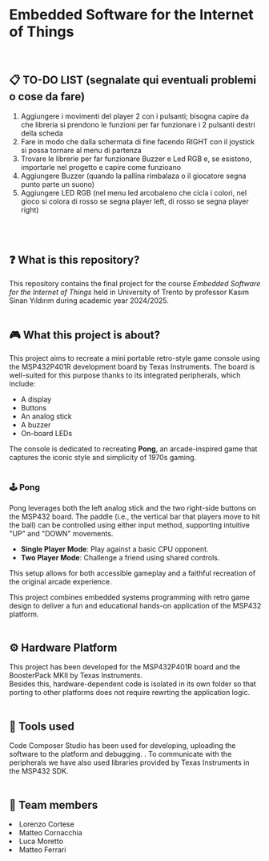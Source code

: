 # Embedded Software for the Internet of Things
<br>

<h2>📋 TO-DO LIST (segnalate qui eventuali problemi o cose da fare)</h2>
<ol>
  <li>Aggiungere i movimenti del player 2 con i pulsanti; bisogna capire da che libreria si prendono le funzioni per far funzionare i 2 pulsanti destri della scheda</li>
  <li>Fare in modo che dalla schermata di fine facendo RIGHT con il joystick si possa tornare al menu di partenza</li>
  <li>Trovare le librerie per far funzionare Buzzer e Led RGB e, se esistono, importarle nel progetto e capire come funzioano</li>
  <li>Aggiungere Buzzer (quando la pallina rimbalaza o il giocatore segna punto parte un suono)</li>
  <li>Aggiungere LED RGB (nel menu led arcobaleno che cicla i colori, nel gioco si colora di rosso se segna player left, di rosso se segna player right)</li>
</ol>
<br>
<br>

<h2>❓ What is this repository?</h2>
This repository contains the final project for the course <em>Embedded Software for the Internet of Things</em>  held in University of Trento by professor Kasım Sinan Yıldırım during academic year 2024/2025.
<br>
<br>

<h2> 🎮 What this project is about?</h2>
This project aims to recreate a mini portable retro-style game console using the MSP432P401R development board by Texas Instruments. The board is well-suited for this purpose thanks to its integrated peripherals, which include:

- A display  
- Buttons  
- An analog stick  
- A buzzer  
- On-board LEDs  

The console is dedicated to recreating **Pong**, an arcade-inspired game that captures the iconic style and simplicity of 1970s gaming.
<br>
<br>

### 🕹️ Pong
Pong leverages both the left analog stick and the two right-side buttons on the MSP432 board. The paddle (i.e., the vertical bar that players move to hit the ball) can be controlled using either input method, supporting intuitive "UP" and "DOWN" movements.

- **Single Player Mode**: Play against a basic CPU opponent.  
- **Two Player Mode**: Challenge a friend using shared controls.  

This setup allows for both accessible gameplay and a faithful recreation of the original arcade experience.

This project combines embedded systems programming with retro game design to deliver a fun and educational hands-on application of the MSP432 platform.
<br>
<br>


<h2>⚙️ Hardware Platform </h2>
This project has been developed for the MSP432P401R board and the BoosterPack MKII by Texas Instruments.<br>
Besides this, hardware-dependent code is isolated in its own folder so that porting to other platforms does not require rewrting the application logic.
<br>
<br>

<h2>🔧 Tools used </h2>
Code Composer Studio has been used for developing, uploading the software to the platform and debugging. .
To communicate with the peripherals we have also used libraries provided by Texas Instruments in the MSP432 SDK.
<br>
<br>

<h2>👤 Team members </h2>
<ui>
<li>Lorenzo Cortese</li>
<li>Matteo Cornacchia</li>
<li>Luca Moretto</li>
<li>Matteo Ferrari</li>


